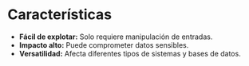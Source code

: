 # Características

- **Fácil de explotar:** Solo requiere manipulación de entradas.
- **Impacto alto:** Puede comprometer datos sensibles.
- **Versatilidad:** Afecta diferentes tipos de sistemas y bases de datos.
